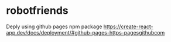 # robotfriends
Deply using github pages npm package https://create-react-app.dev/docs/deployment/#github-pages-https-pagesgithubcom
